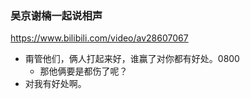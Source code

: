 ### 吴京谢楠一起说相声
https://www.bilibili.com/video/av28607067
- 甭管他们，俩人打起来好，谁赢了对你都有好处。0800
  - 那他俩要是都伤了呢？
- 对我有好处啊。